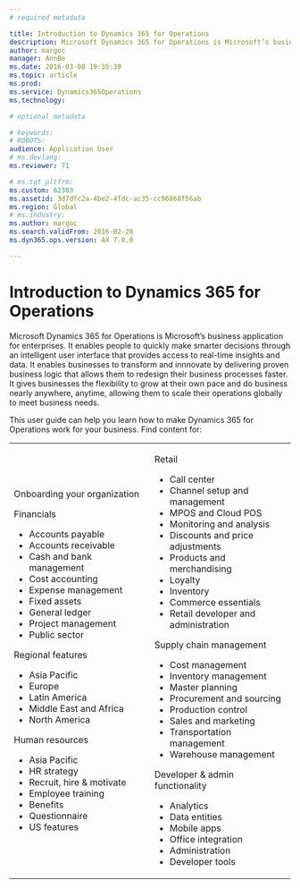```yaml
---
# required metadata

title: Introduction to Dynamics 365 for Operations
description: Microsoft Dynamics 365 for Operations is Microsoft’s business application for enterprises. This page helps you learn and get start using the product. 
author: margoc
manager: AnnBe
ms.date: 2016-03-08 19:35:39
ms.topic: article
ms.prod: 
ms.service: Dynamics365Operations
ms.technology: 

# optional metadata

# keywords: 
# ROBOTS: 
audience: Application User
# ms.devlang: 
ms.reviewer: 71

# ms.tgt_pltfrm: 
ms.custom: 62303
ms.assetid: 3d7dfc2a-4be2-4fdc-ac35-cc96868f56ab
ms.region: Global
# ms.industry: 
ms.author: margoc
ms.search.validFrom: 2016-02-28
ms.dyn365.ops.version: AX 7.0.0

---
```

# Introduction to Dynamics 365 for Operations

Microsoft Dynamics 365 for Operations is Microsoft’s business application for enterprises. It enables people to quickly make smarter decisions through an intelligent user interface that provides access to real-time insights and data. It enables businesses to transform and innnovate by delivering proven business logic that allows them to redesign their business processes faster. It gives businesses the flexibility to grow at their own pace and do business nearly anywhere, anytime, allowing them to scale their operations globally to meet business needs. 

This user guide can help you learn how to make Dynamics 365 for Operations work for your business.  Find content for:   

<table>
<colgroup>
<col width="50%" />
<col width="50%" />
</colgroup>
<tbody>
<tr class="odd">
<td><p>Onboarding your organization</p>
<p>Financials</p>
<ul><li>Accounts payable</li>
<li>Accounts receivable</li>
 <li>Cash and bank management</li>
<li>Cost accounting</li>
<li>Expense management</li>
<li>Fixed assets</li>
<li>General ledger</li>
<li>Project management</li>
<li>Public sector</li></ul>
<p>Regional features</p>
  <ul><li>Asia Pacific</li>
  <li>Europe</li>
  <li>Latin America</li>
  <li>Middle East and Africa</li>
  <li>North America</li></ul>
  <p>Human resources</p>
   <ul><li>Asia Pacific</li>
  <li>HR strategy</li>
  <li>Recruit, hire & motivate</li>
  <li>Employee training</li>
  <li>Benefits</li>
  <li>Questionnaire</li>
  <li>US features</li>
</ul></td>
  <td>
  <p>Retail</p>
  <ul>
<li>Call center</li>
  <li>Channel setup and management</li>
  <li>MPOS and Cloud POS</li>
  <li>Monitoring and analysis</li>
  <li>Discounts and price adjustments</li>
  <li>Products and merchandising</li>
  <li>Loyalty</li>
  <li>Inventory</li>
  <li>Commerce essentials</li>
  <li>Retail developer and administration </li></ul>
  <p>Supply chain management</p>
<ul>
<li>Cost management</li>
  <li>Inventory management</li>
  <li>Master planning</li>
  <li>Procurement and sourcing</li>
  <li>Production control</li>
  <li>Sales and marketing</li>
  <li>Transportation management</li>
  <li>Warehouse management</li></ul>
  <p>Developer & admin functionality</p>
  <ul><li>Analytics</li>
  <li>Data entities</li>
  <li>Mobile apps</li>
  <li>Office integration</li>
  <li>Administration</li>
  <li>Developer tools</li></ul></td>
</tr>
</tbody>
</table>
